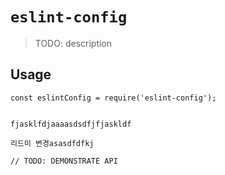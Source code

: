 # `eslint-config`

> TODO: description

## Usage

```
const eslintConfig = require('eslint-config');


fjasklfdjaaaasdsdfjfjaskldf

리드미 변경asasdfdfkj

// TODO: DEMONSTRATE API
```
